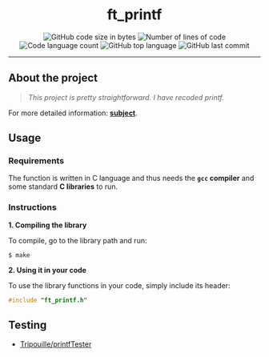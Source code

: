 <h1 align="center">
  ft_printf
</h1>

<p align="center">
	<img alt="GitHub code size in bytes" src="https://img.shields.io/github/languages/code-size/LineGM/ft_printf?color=lightblue"/>
	<img alt="Number of lines of code" src="https://img.shields.io/tokei/lines/github/LineGM/ft_printf?color=critical"/>
	<img alt="Code language count" src="https://img.shields.io/github/languages/count/LineGM/ft_printf?color=yellow"/>
	<img alt="GitHub top language" src="https://img.shields.io/github/languages/top/LineGM/ft_printf?color=blue"/>
	<img alt="GitHub last commit" src="https://img.shields.io/github/last-commit/LineGM/ft_printf?color=green"/>
</p>

---

## About the project

> _This project is pretty straightforward. I have recoded printf._

For more detailed information: [**subject**](https://github.com/LineGM/ft_printf/blob/main/ft_printf_en.pdf).


## Usage

### Requirements

The function is written in C language and thus needs the **`gcc` compiler** and some standard **C libraries** to run.

### Instructions

**1. Compiling the library**

To compile, go to the library path and run:

```shell
$ make
```

**2. Using it in your code**

To use the library functions in your code, simply include its header:

```C
#include "ft_printf.h"
```

## Testing
* [Tripouille/printfTester](https://github.com/Tripouille/printfTester)
